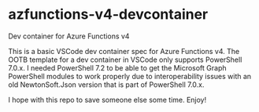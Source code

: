 # azfunctions-v4-devcontainer
Dev container for Azure Functions v4

This is a basic VSCode dev container spec for Azure Functions v4. The OOTB template for a dev container in VSCode only supports PowerShell 7.0.x.
I needed PowerShell 7.2 to be able to get the Microsoft Graph PowerShell modules to work properly due to interoperability issues with an old NewtonSoft.Json version that is part of PowerShell 7.0.x.

I hope with this repo to save someone else some time. Enjoy!
